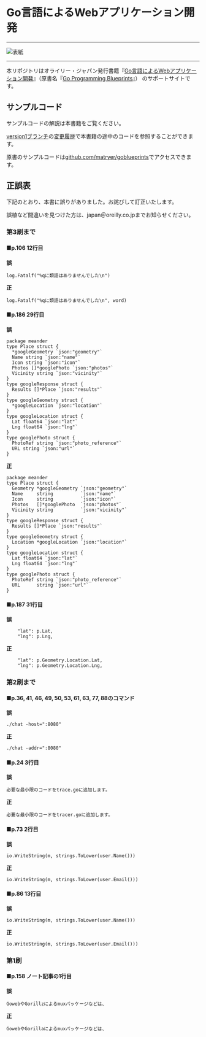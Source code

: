 # Go言語によるWebアプリケーション開発

---

![表紙](1752_go_prg_blueprints_cvr_w_r.png)

---

本リポジトリはオライリー・ジャパン発行書籍『[Go言語によるWebアプリケーション開発](http://www.oreilly.co.jp/books/9784873117522/)』（原書名『[Go Programming Blueprints](https://www.packtpub.com/application-development/go-programming-blueprints)』） のサポートサイトです。

## サンプルコード

サンプルコードの解説は本書籍をご覧ください。

[version1ブランチ](../../tree/version1)の[変更履歴](../../commits/version1)で本書籍の途中のコードを参照することができます。

原書のサンプルコードは[github.com/matryer/goblueprints](https://github.com/matryer/goblueprints)でアクセスできます。

## 正誤表

下記のとおり、本書に誤りがありました。お詫びして訂正いたします。

誤植など間違いを見つけた方は、japan＠oreilly.co.jpまでお知らせください。

### 第3刷まで

#### ■p.106 12行目
**誤**

```
log.Fatalf("%qに類語はありませんでした\n")
```

**正**

```
log.Fatalf("%qに類語はありませんでした\n", word)
```

#### ■p.186 29行目
**誤**

```
package meander 
type Place struct { 
  *googleGeometry `json:"geometry"` 
  Name string `json:"name"` 
  Icon string `json:"icon"` 
  Photos []*googlePhoto `json:"photos"` 
  Vicinity string `json:"vicinity"` 
} 
type googleResponse struct { 
  Results []*Place `json:"results"` 
} 
type googleGeometry struct { 
  *googleLocation `json:"location"` 
} 
type googleLocation struct { 
  Lat float64 `json:"lat"` 
  Lng float64 `json:"lng"` 
} 
type googlePhoto struct { 
  PhotoRef string `json:"photo_reference"` 
  URL string `json:"url"` 
} 
```

**正**

```
package meander
type Place struct {
  Geometry *googleGeometry `json:"geometry"`
  Name     string          `json:"name"`
  Icon     string          `json:"icon"`
  Photos   []*googlePhoto  `json:"photos"`
  Vicinity string          `json:"vicinity"`
}
type googleResponse struct {
  Results []*Place `json:"results"`
}
type googleGeometry struct {
  Location *googleLocation `json:"location"`
}
type googleLocation struct {
  Lat float64 `json:"lat"`
  Lng float64 `json:"lng"`
}
type googlePhoto struct {
  PhotoRef string `json:"photo_reference"`
  URL      string `json:"url"`
}

```

#### ■p.187 31行目
**誤**

```
    "lat": p.Lat,
    "lng": p.Lng,
```

**正**

```
    "lat": p.Geometry.Location.Lat,
    "lng": p.Geometry.Location.Lng,
```

### 第2刷まで

#### ■p.36, 41, 46, 49, 50, 53, 61, 63, 77, 88のコマンド

**誤**

```
./chat -host=":8080"
```

**正**

```
./chat -addr=":8080"
```

#### ■p.24 3行目

**誤**

```
必要な最小限のコードをtrace.goに追加します。
```

**正**

```
必要な最小限のコードをtracer.goに追加します。
```

#### ■p.73 2行目

**誤**

```
io.WriteString(m, strings.ToLower(user.Name()))
```

**正**

```
io.WriteString(m, strings.ToLower(user.Email()))
```

#### ■p.86 13行目

**誤**

```
io.WriteString(m, strings.ToLower(user.Name()))
```

**正**

```
io.WriteString(m, strings.ToLower(user.Email()))
```

### 第1刷

#### ■p.158 ノート記事の1行目

**誤**

```
GowebやGorillzによるmuxパッケージなどは、
```

**正**

```
GowebやGorillaによるmuxパッケージなどは、
```
